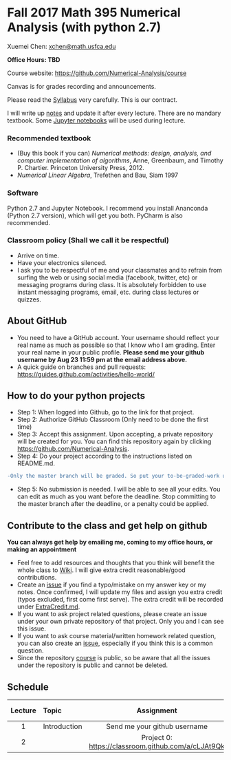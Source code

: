 # Fall 2017 Math 395 Numerical Analysis (with python 2.7)

Xuemei Chen: xchen@math.usfca.edu

**Office Hours: TBD**

Course website: https://github.com/Numerical-Analysis/course

Canvas is for grades recording and announcements.

Please read the [Syllabus](NumericalMethods_Syllabus.pdf) very carefully. This is our contract. 

I will write up [notes](NMnotes.pdf) and update it after every lecture. There are no mandary textbook. Some [Jupyter notebooks](/nbs) will be used during lecture.
### Recommended textbook
- (Buy this book if you can) *Numerical methods: design, analysis, and computer implementation of algorithms*, Anne, Greenbaum, and Timothy P. Chartier. Princeton University Press, 2012.
- *Numerical Linear Algebra*, Trefethen and Bau, Siam 1997

### Software
Python 2.7 and Jupyter Notebook. I recommend you install Ananconda (Python 2.7 version), which will get you both. PyCharm is also recommended.

### Classroom policy (Shall we call it be respectful)
- Arrive on time. 
- Have your electronics silenced.
- I ask you to be respectful of me and your classmates and to refrain from surfing the web or using social media (facebook, twitter, etc) or messaging programs during class. It is absolutely forbidden to use instant messaging programs, email, etc. during class lectures or quizzes.

## About GitHub
- You need to have a GitHub account. Your username should reflect your real name as much as possible so that I know who I am grading. Enter your real name in your public profile. **Please send me your github username by Aug 23 11:59 pm at the email address above.** 
- A quick guide on branches and pull requests: https://guides.github.com/activities/hello-world/

## How to do your python projects
- Step 1: When logged into Github, go to the link for that project.
- Step 2: Authorize GitHub Classroom (Only need to be done the first time)
- Step 3: Accept this assignment. Upon accepting, a private repository will be created for you. You can find this repository again by clicking https://github.com/Numerical-Analysis. 
- Step 4: Do your project according to the instructions listed on README.md. 
```diff
-Only the master branch will be graded. So put your to-be-graded-work under master branch.
```
- Step 5: No submission is needed. I will be able to see all your edits. You can edit as much as you want before the deadline. Stop committing to the master branch after the deadline, or a penalty could be applied.

## Contribute to the class and get help on github 
**You can always get help by emailing me, coming to my office hours, or making an appointment**
- Feel free to add resources and thoughts that you think will benefit the whole class to [Wiki](https://github.com/Numerical-Analysis/course/wiki). I will give extra credit reasonable/good contributions.
- Create an [issue](https://github.com/Numerical-Analysis/course/issues) if you find a typo/mistake on my answer key or my notes. Once confirmed, I will update my files and assign you extra credit (typos excluded, first come first serve). The extra credit will be recorded under [ExtraCredit.md](ExtraCredit.md). 
- If you want to ask project related questions, please create an issue under your own private repository of that project. Only you and I can see this issue.
- If you want to ask course material/written homework related question, you can also create an [issue](https://github.com/Numerical-Analysis/course/issues), especially if you think this is a common question.
- Since the repository [course](https://github.com/Numerical-Analysis/course) is public, so be aware that all the issues under the repository is public and cannot be deleted.

## Schedule
| Lecture | Topic | Assignment | Due Date |
|:---: | :---  | :---:  | :---:  |
|1|Introduction| Send me your github username||
|2||Project 0: https://classroom.github.com/a/cLJAt9Qk||


